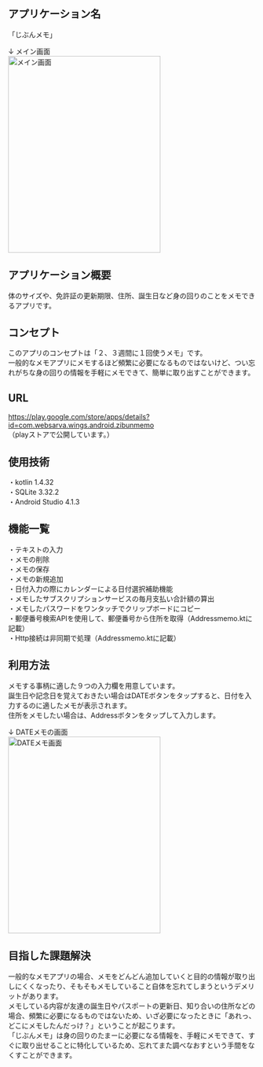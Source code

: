 ## アプリケーション名
「じぶんメモ」

↓ メイン画面  
<img src="https://user-images.githubusercontent.com/83963218/131286668-7e757eac-7b7d-4605-b27d-b0f791bd8f55.png"  title="メイン画面" width="310" height="400">

## アプリケーション概要
体のサイズや、免許証の更新期限、住所、誕生日など身の回りのことをメモできるアプリです。

## コンセプト
このアプリのコンセプトは「２、３週間に１回使うメモ」です。  
一般的なメモアプリにメモするほど頻繁に必要になるものではないけど、つい忘れがちな身の回りの情報を手軽にメモできて、簡単に取り出すことができます。

## URL
https://play.google.com/store/apps/details?id=com.websarva.wings.android.zibunmemo  
（playストアで公開しています。）

## 使用技術
・kotlin 1.4.32  
・SQLite 3.32.2  
・Android Studio 4.1.3  

## 機能一覧
・テキストの入力  
・メモの削除  
・メモの保存  
・メモの新規追加  
・日付入力の際にカレンダーによる日付選択補助機能  
・メモしたサブスクリプションサービスの毎月支払い合計額の算出  
・メモしたパスワードをワンタッチでクリップボードにコピー  
・郵便番号検索APIを使用して、郵便番号から住所を取得（Addressmemo.ktに記載）  
・Http接続は非同期で処理（Addressmemo.ktに記載）

## 利用方法
メモする事柄に適した９つの入力欄を用意しています。  
誕生日や記念日を覚えておきたい場合はDATEボタンをタップすると、日付を入力するのに適したメモが表示されます。  
住所をメモしたい場合は、Addressボタンをタップして入力します。  

↓ DATEメモの画面  
<img src="https://user-images.githubusercontent.com/83963218/131286921-4f3a70fd-f86f-4ccd-9701-173f45a3e003.png"  title="DATEメモ画面" width="310" height="400">


## 目指した課題解決
一般的なメモアプリの場合、メモをどんどん追加していくと目的の情報が取り出しにくくなったり、そもそもメモしていること自体を忘れてしまうというデメリットがあります。  
メモしている内容が友達の誕生日やパスポートの更新日、知り合いの住所などの場合、頻繁に必要になるものではないため、いざ必要になったときに「あれっ、どこにメモしたんだっけ？」ということが起こります。  
「じぶんメモ」は身の回りのたまーに必要になる情報を、手軽にメモできて、すぐに取り出せることに特化しているため、忘れてまた調べなおすという手間をなくすことができます。  



















